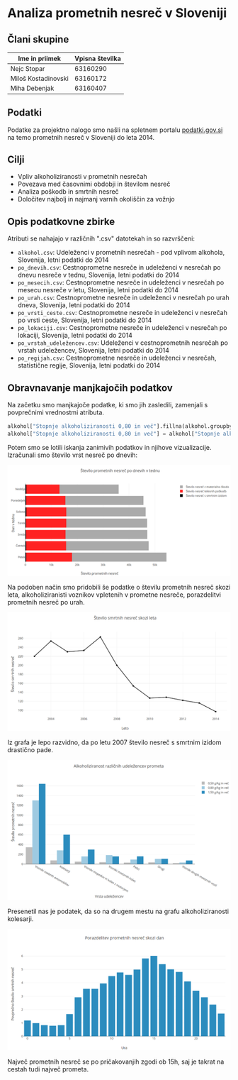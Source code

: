 # Analiza prometnih nesreč v Sloveniji

## Člani skupine

| Ime in priimek | Vpisna številka |
| -------------- | --------------- |
| Nejc Stopar | 63160290 |
| Miloš Kostadinovski | 63160172 |
| Miha Debenjak | 63160407 |

## Podatki

Podatke za projektno nalogo smo našli na spletnem portalu [podatki.gov.si](https://podatki.gov.si/data/search?s=Udele%C5%BEenci%20v%20cestnoprometnih%20nesre%C4%8Dah) na temo prometnih nesreč v Sloveniji do leta 2014. 

## Cilji
- Vpliv alkoholiziranosti v prometnih nesrečah
- Povezava med časovnimi obdobji in številom nesreč
- Analiza poškodb in smrtnih nesreč
- Določitev najbolj in najmanj varnih okoliščin za vožnjo

## Opis podatkovne zbirke
Atributi se nahajajo v različnih ".csv" datotekah in so razvrščeni:
- `alkohol.csv`: Udeleženci v prometnih nesrečah - pod vplivom alkohola, Slovenija, letni podatki do 2014
- `po_dnevih.csv`: Cestnoprometne nesreče in udeleženci v nesrečah po dnevu nesreče v tednu, Slovenija, letni podatki do 2014
- `po_mesecih.csv`: Cestnoprometne nesreče in udeleženci v nesrečah po mesecu nesreče v letu, Slovenija, letni podatki do 2014
- `po_urah.csv`: Cestnoprometne nesreče in udeleženci v nesrečah po urah dneva, Slovenija, letni podatki do 2014 
- `po_vrsti_ceste.csv`: Cestnoprometne nesreče in udeleženci v nesrečah po vrsti ceste, Slovenija, letni podatki do 2014
- `po_lokaciji.csv`: Cestnoprometne nesreče in udeleženci v nesrečah po lokaciji, Slovenija, letni podatki do 2014 
- `po_vrstah_udeležencev.csv`: Udeleženci v cestnoprometnih nesrečah po vrstah udeležencev, Slovenija, letni podatki do 2014
- `po_regijah.csv`: Cestnoprometne nesreče in udeleženci v nesrečah, statistične regije, Slovenija, letni podatki do 2014 

## Obravnavanje manjkajočih podatkov
Na začetku smo manjkajoče podatke, ki smo jih zasledili, zamenjali s povprečnimi vrednostmi atributa. 
```python 
alkohol["Stopnje alkoholiziranosti 0,80 in več"].fillna(alkohol.groupby("Kategorija")["Stopnje alkoholiziranosti 0,80 in več"].transform("mean"), inplace=True)
alkohol["Stopnje alkoholiziranosti 0,80 in več"] = alkohol["Stopnje alkoholiziranosti 0,80 in več"].astype(int)
```

Potem smo se lotili iskanja zanimivih podatkov in njihove vizualizacije. Izračunali smo število vrst nesreč po dnevih:

![nesrece_po_dnevih](images/dnevi.png)

Na podoben način smo pridobili še podatke o številu prometnih nesreč skozi leta, alkoholiziranisti voznikov vpletenih v prometne nesreče, porazdelitvi prometnih nesreč po urah.

![nesrece_skozi_leta](images/smrt.png)

Iz grafa je lepo razvidno, da po letu 2007 število nesreč s smrtnim izidom drastično pade. 

![vpliv_alkohola](images/alkohol.png)

Presenetil nas je podatek, da so na drugem mestu na grafu alkoholiziranosti kolesarji.

![nesrece_po_urah](images/ure.png)

Največ prometnih nesreč se po pričakovanjih zgodi ob 15h, saj je takrat na cestah tudi največ prometa.
